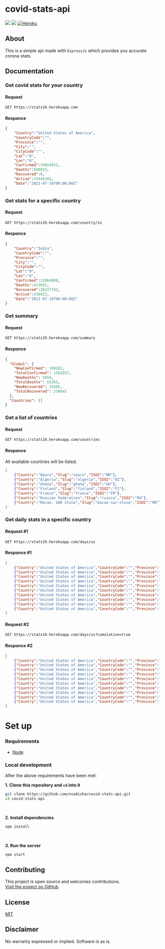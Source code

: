 # covid-stats-api
[![](https://badges.aleen42.com/src/node.svg)]()
[![](https://img.shields.io/badge/Licence-MIT-orange)]()
[![Heroku](https://heroku-badge.herokuapp.com/?app=heroku-badge)]()

## About
This is a simple api made with `ExpressJs` which provides you accurate corona stats.

## Documentation

### Get covid stats for your country

#### Request
```
GET https://stats19.herokuapp.com
```
#### Responce
```json
{
    "Country":"United States of America",
    "CountryCode":"",
    "Province":"",
    "City":"",
    "CityCode":"",
    "Lat":"0",
    "Lon":"0",
    "Confirmed":34054952,
    "Deaths":608815,
    "Recovered":0,
    "Active":33444265,
    "Date":"2021-07-16T00:00:00Z"
}
```
### Get stats for a specific country

#### Request
```
GET https://stats19.herokuapp.com/country/in
```
#### Responce
```json
{
    "Country":"India",
    "CountryCode":"",
    "Province":"",
    "City":"",
    "CityCode":"",
    "Lat":"0",
    "Lon":"0",
    "Confirmed":31064908,
    "Deaths":413091,
    "Recovered":30227792,
    "Active":430422,
    "Date":"2021-07-16T00:00:00Z"
}
```
### Get summary

#### Request
```
GET https://stats19.herokuapp.com/summary
```
#### Responce
```json
{
  "Global": {
    "NewConfirmed": 100282,
    "TotalConfirmed": 1162857,
    "NewDeaths": 5658,
    "TotalDeaths": 63263,
    "NewRecovered": 15405,
    "TotalRecovered": 230845
  },
  "Countries": []
}
```
### Get a list of countries

#### Request
```
GET https://stats19.herokuapp.com/countries
```
#### Responce
All available countries will be listed.
```json
[
    {"Country":"Nauru","Slug":"nauru","ISO2":"NR"},
    {"Country":"Algeria","Slug":"algeria","ISO2":"DZ"},
    {"Country":"Ghana","Slug":"ghana","ISO2":"GH"},
    {"Country":"Finland","Slug":"finland","ISO2":"FI"},
    {"Country":"France","Slug":"france","ISO2":"FR"},
    {"Country":"Russian Federation","Slug":"russia","ISO2":"RU"},
    {"Country":"Macao, SAR China","Slug":"macao-sar-china","ISO2":"MO"}
]
```
### Get daily stats in a specific country

#### Request #1
```
GET https://stats19.herokuapp.com/days/us
```
#### Responce #1
```json
[
    {"Country":"United States of America","CountryCode":"","Province":"","City":"","CityCode":"","Lat":"0","Lon":"0","Confirmed":7,"Deaths":0,"Recovered":0,"Active":24,"Date":"2020-03-01T00:00:00Z"},
    {"Country":"United States of America","CountryCode":"","Province":"","City":"","CityCode":"","Lat":"0","Lon":"0","Confirmed":23,"Deaths":5,"Recovered":0,"Active":42,"Date":"2020-03-02T00:00:00Z"},
    {"Country":"United States of America","CountryCode":"","Province":"","City":"","CityCode":"","Lat":"0","Lon":"0","Confirmed":19,"Deaths":1,"Recovered":0,"Active":60,"Date":"2020-03-03T00:00:00Z"},
    {"Country":"United States of America","CountryCode":"","Province":"","City":"","CityCode":"","Lat":"0","Lon":"0","Confirmed":33,"Deaths":4,"Recovered":0,"Active":89,"Date":"2020-03-04T00:00:00Z"},
    {"Country":"United States of America","CountryCode":"","Province":"","City":"","CityCode":"","Lat":"0","Lon":"0","Confirmed":77,"Deaths":1,"Recovered":0,"Active":165,"Date":"2020-03-05T00:00:00Z"},
    {"Country":"United States of America","CountryCode":"","Province":"","City":"","CityCode":"","Lat":"0","Lon":"0","Confirmed":53,"Deaths":2,"Recovered":0,"Active":216,"Date":"2020-03-06T00:00:00Z"},
    {"Country":"United States of America","CountryCode":"","Province":"","City":"","CityCode":"","Lat":"0","Lon":"0","Confirmed":166,"Deaths":3,"Recovered":0,"Active":379,"Date":"2020-03-07T00:00:00Z"},
    {"Country":"United States of America","CountryCode":"","Province":"","City":"","CityCode":"","Lat":"0","Lon":"0","Confirmed":116,"Deaths":4,"Recovered":0,"Active":491,"Date":"2020-03-08T00:00:00Z"},
    {"Country":"United States of America","CountryCode":"","Province":"","City":"","CityCode":"","Lat":"0","Lon":"0","Confirmed":75,"Deaths":1,"Recovered":0,"Active":565,"Date":"2020-03-09T00:00:00Z"},
    {"Country":"United States of America","CountryCode":"","Province":"","City":"","CityCode":"","Lat":"0","Lon":"0","Confirmed":188,"Deaths":6,"Recovered":1,"Active":746,"Date":"2020-03-10T00:00:00Z"}
]
```
#### Request #2
```
GET https://stats19.herokuapp.com/days/us?cumulative=true
```
#### Responce #2
```json
[
    {"Country":"United States of America","CountryCode":"","Province":"","City":"","CityCode":"","Lat":"0","Lon":"0","Confirmed":55,"Deaths":6,"Recovered":7,"Active":42,"Date":"2020-03-02T00:00:00Z"},
    {"Country":"United States of America","CountryCode":"","Province":"","City":"","CityCode":"","Lat":"0","Lon":"0","Confirmed":74,"Deaths":7,"Recovered":7,"Active":60,"Date":"2020-03-03T00:00:00Z"},
    {"Country":"United States of America","CountryCode":"","Province":"","City":"","CityCode":"","Lat":"0","Lon":"0","Confirmed":107,"Deaths":11,"Recovered":7,"Active":89,"Date":"2020-03-04T00:00:00Z"},
    {"Country":"United States of America","CountryCode":"","Province":"","City":"","CityCode":"","Lat":"0","Lon":"0","Confirmed":184,"Deaths":12,"Recovered":7,"Active":165,"Date":"2020-03-05T00:00:00Z"},
    {"Country":"United States of America","CountryCode":"","Province":"","City":"","CityCode":"","Lat":"0","Lon":"0","Confirmed":237,"Deaths":14,"Recovered":7,"Active":216,"Date":"2020-03-06T00:00:00Z"},
    {"Country":"United States of America","CountryCode":"","Province":"","City":"","CityCode":"","Lat":"0","Lon":"0","Confirmed":403,"Deaths":17,"Recovered":7,"Active":379,"Date":"2020-03-07T00:00:00Z"},
    {"Country":"United States of America","CountryCode":"","Province":"","City":"","CityCode":"","Lat":"0","Lon":"0","Confirmed":519,"Deaths":21,"Recovered":7,"Active":491,"Date":"2020-03-08T00:00:00Z"},
    {"Country":"United States of America","CountryCode":"","Province":"","City":"","CityCode":"","Lat":"0","Lon":"0","Confirmed":594,"Deaths":22,"Recovered":7,"Active":565,"Date":"2020-03-09T00:00:00Z"},
    {"Country":"United States of America","CountryCode":"","Province":"","City":"","CityCode":"","Lat":"0","Lon":"0","Confirmed":782,"Deaths":28,"Recovered":8,"Active":746,"Date":"2020-03-10T00:00:00Z"},
    {"Country":"United States of America","CountryCode":"","Province":"","City":"","CityCode":"","Lat":"0","Lon":"0","Confirmed":1147,"Deaths":33,"Recovered":8,"Active":1106,"Date":"2020-03-11T00:00:00Z"}
]
```


# Set up

### Requirements
- [Node](https://nodejs.org/en/)

### Local development
After the above requirements have been met:

<b>1. Clone this repository and `cd` into it</b>

```bash
git clone https://github.com/nsadisha/covid-stats-api.git
cd covid-stats-api
```
<br>

<b>2. Install dependencies</b>

```bash
npm install
```
<br>

<b>3. Run the server </b>

```bash
npm start
```

## Contributing
This project is open source and welcomes contributions.
<br>
[Visit the project on GitHub](https://github.com/nsadisha/ip-info)

## License
[MIT](http://www.opensource.org/licenses/mit-license.html)

## Disclaimer
No warranty expressed or implied. Software is as is.
